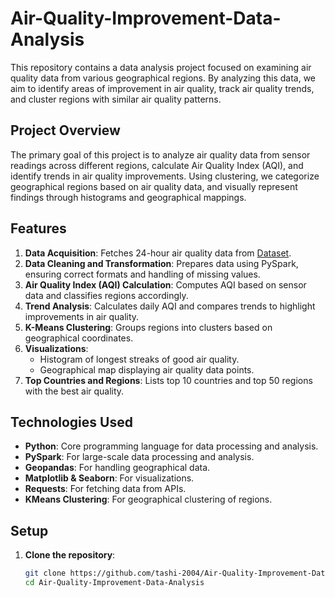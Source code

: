 # Air-Quality-Improvement-Data-Analysis

This repository contains a data analysis project focused on examining air quality data from various geographical regions. By analyzing this data, we aim to identify areas of improvement in air quality, track air quality trends, and cluster regions with similar air quality patterns.

## Project Overview
The primary goal of this project is to analyze air quality data from sensor readings across different regions, calculate Air Quality Index (AQI), and identify trends in air quality improvements. Using clustering, we categorize geographical regions based on air quality data, and visually represent findings through histograms and geographical mappings.

## Features
1. **Data Acquisition**: Fetches 24-hour air quality data from [Dataset](https://data.sensor.community/static/v2/data.24h.json).
2. **Data Cleaning and Transformation**: Prepares data using PySpark, ensuring correct formats and handling of missing values.
3. **Air Quality Index (AQI) Calculation**: Computes AQI based on sensor data and classifies regions accordingly.
4. **Trend Analysis**: Calculates daily AQI and compares trends to highlight improvements in air quality.
5. **K-Means Clustering**: Groups regions into clusters based on geographical coordinates.
6. **Visualizations**:
   - Histogram of longest streaks of good air quality.
   - Geographical map displaying air quality data points.
7. **Top Countries and Regions**: Lists top 10 countries and top 50 regions with the best air quality.

## Technologies Used
- **Python**: Core programming language for data processing and analysis.
- **PySpark**: For large-scale data processing and analysis.
- **Geopandas**: For handling geographical data.
- **Matplotlib & Seaborn**: For visualizations.
- **Requests**: For fetching data from APIs.
- **KMeans Clustering**: For geographical clustering of regions.

## Setup
1. **Clone the repository**:
   ```bash
   git clone https://github.com/tashi-2004/Air-Quality-Improvement-Data-Analysis
   cd Air-Quality-Improvement-Data-Analysis
